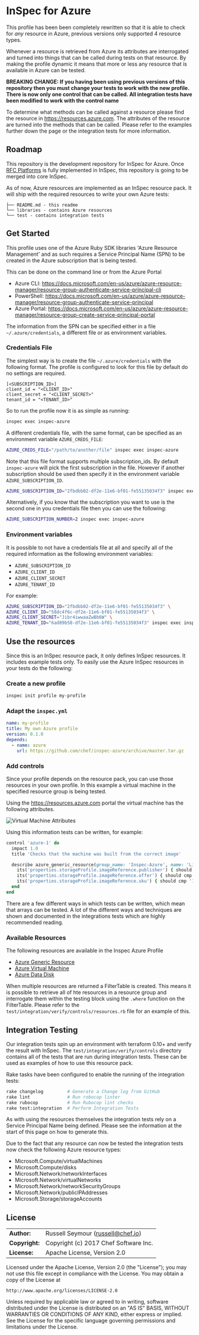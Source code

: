 # InSpec for Azure

This profile has been been completely rewritten so that it is able to check for _any_ resource in Azure, previous versions only supported 4 resource types.

Whenever a resource is retrieved from Azure its attributes are interrogated and turned into things that can be called during tests on that resource. By making the profile dynamic it means that more or less any resource that is available in Azure can be tested.

**BREAKING CHANGE: If you having been using previous versions of this repository then you must change your tests to work with the new profile. There is now only one control that can be called. All integration tests have been modified to work with the control name**

To determine what methods can be called against a resource please find the resource in https://resources.azure.com. The attributes of the resource are turned into the methods that can be called. Please refer to the examples further down the page or the integration tests for more information.

## Roadmap

This repository is the development repository for InSpec for Azure. Once [RFC Platforms](https://github.com/chef/inspec/issues/1661) is fully implemented in InSpec, this repository is going to be merged into core InSpec.

As of now, Azure resources are implemented as an InSpec resource pack. It will ship with the required resources to write your own Azure tests:

```
├── README.md - this readme
└── libraries - contains Azure resources
└── test - contains integration tests
```

## Get Started

This profile uses one of the Azure Ruby SDK libraries 'Azure Resource Management' and as such requires a Service Principal Name (SPN) to be created in the Azure subscription that is being tested.

This can be done on the command line or from the Azure Portal

- Azure CLI: https://docs.microsoft.com/en-us/azure/azure-resource-manager/resource-group-authenticate-service-principal-cli
- PowerShell: https://docs.microsoft.com/en-us/azure/azure-resource-manager/resource-group-authenticate-service-principal
- Azure Portal: https://docs.microsoft.com/en-us/azure/azure-resource-manager/resource-group-create-service-principal-portal

The information from the SPN can be specified either in a file `~/.azure/credentials`, a different file or as environment variables.

### Credentials File

The simplest way is to create the file `~/.azure/credentials` with the following format. The profile is configured to look for this file by default do no settings are required.

```
[<SUBSCRIPTION_ID>]
client_id = "<CLIENT_ID>"
client_secret = "<CLIENT_SECRET>"
tenant_id = "<TENANT_ID>"
```

So to run the profile now it is as simple as running:

```bash
inspec exec inspec-azure
```

A different credentials file, with the same format, can be specified as an environment variable `AZURE_CREDS_FILE`:

```bash
AZURE_CREDS_FILE="/path/to/another/file" inspec exec inspec-azure
```

Note that this file format supports multiple subscription_ids. By default `inspec-azure` will pick the first subscription in the file. However if another subscription should be used then specify it in the environment variable `AZURE_SUBSCRIPTION_ID`.

```bash
AZURE_SUBSCRIPTION_ID="2fbdbb02-df2e-11e6-bf01-fe55135034f3" inspec exec inspec-azure
```

Alternatively, if you know that the subscription you want to use is the second one in you credentials file then you can use the following:

```bash
AZURE_SUBSCRIPTION_NUMBER=2 inspec exec inspec-azure
```

### Environment variables

It is possible to not have a credentials file at all and specify all of the required information as the following environment variables:

- `AZURE_SUBSCRIPTION_ID`
- `AZURE_CLIENT_ID`
- `AZURE_CLIENT_SECRET`
- `AZURE_TENANT_ID`

For example:

```bash
AZURE_SUBSCRIPTION_ID="2fbdbb02-df2e-11e6-bf01-fe55135034f3" \
AZURE_CLIENT_ID="58dc4f6c-df2e-11e6-bf01-fe55135034f3" \
AZURE_CLIENT_SECRET="Jibr4iwwaaZwBb6W" \
AZURE_TENANT_ID="6ad89b58-df2e-11e6-bf01-fe55135034f3" inspec exec inspec-azure
```

## Use the resources

Since this is an InSpec resource pack, it only defines InSpec resources. It includes example tests only. To easily use the Azure InSpec resources in your tests do the following:

### Create a new profile

```bash
inspec init profile my-profile
```

### Adapt the `inspec.yml`

```yaml
name: my-profile
title: My own Azure profile
version: 0.1.0
depends:
  - name: azure
    url: https://github.com/chef/inspec-azure/archive/master.tar.gz
```

### Add controls

Since your profile depends on the resource pack, you can use those resources in your own profile. In this example a virtual machine in the specified resource group is being tested.

Using the https://resources.azure.com portal the virtual machine has the following attributes.

![Virtual Machine Attributes](images/linux_internal_vm_resource.png)

Using this information tests can be written, for example:

```ruby
control 'azure-1' do
  impact 1.0
  title 'Checks that the machine was built from the correct image'

  describe azure_generic_resource(group_name: 'Inspec-Azure', name: 'Linux-Internal-VM') do
    its('properties.storageProfile.imageReference.publisher') { should cmp 'Canonical' }
    its('properties.storageProfile.imageReference.offer') { should cmp 'UbuntuServer' }
    its('properties.storageProfile.imageReference.sku') { should cmp '16.04.0-LTS' }
  end
end
```

There are a few different ways in which tests can be written, which mean that arrays can be tested. A lot of the different ways and techniques are shown and documented in the integrations tests which are highly recommended reading.

### Available Resources

The following resources are available in the Inspec Azure Profile

 - [Azure Generic Resource](docs/resources/azure_generic_resource.md)
 - [Azure Virtual Machine](docs/resources/azure_virtual_machine.md)
 - [Azure Data Disk](docs/resources/azure_virtual_machine_data_disk.md)

When multiple resources are returned a FilterTable is created. This means it is possible to retrieve all of hte resources in a resource group and interrogate them within the testing block using the `.where` function on the FilterTable. Please refer to the `test/integration/verify/controls/resources.rb` file for an example of this.

## Integration Testing

Our integration tests spin up an environment with terraform 0.10+ and verify the result with InSpec. The `test/integration/verify/controls` directory contains all of the tests that are run during integration tests. These can be used as examples of how to use this resource pack.

Rake tasks have been configured to enable the running of the integration tests:

```bash
rake changelog         # Generate a Change log from GitHub
rake lint              # Run robocop linter
rake rubocop           # Run Rubocop lint checks
rake test:integration  # Perform Integration Tests
```

As with using the resources themselves the integration tests rely on a Service Principal Name being defined. Please see the information at the start of this page on how to generate this.

Due to the fact that any resource can now be tested the integration tests now check the following Azure resource types:

 - Microsoft.Compute/virtualMachines
 - Microsoft.Compute/disks
 - Microsoft.Network/networkInterfaces
 - Microsoft.Network/virtualNetworks
 - Microsoft.Network/networkSecurityGroups
 - Microsoft.Network/publicIPAddresses
 - Microsoft.Storage/storageAccounts

## License

|  |  |
| ------ | --- |
| **Author:** | Russell Seymour (<russell@chef.io>) |
| **Copyright:** | Copyright (c) 2017 Chef Software Inc. |
| **License:** | Apache License, Version 2.0 |

Licensed under the Apache License, Version 2.0 (the "License");
you may not use this file except in compliance with the License.
You may obtain a copy of the License at

    http://www.apache.org/licenses/LICENSE-2.0

Unless required by applicable law or agreed to in writing, software
distributed under the License is distributed on an "AS IS" BASIS,
WITHOUT WARRANTIES OR CONDITIONS OF ANY KIND, either express or implied.
See the License for the specific language governing permissions and
limitations under the License.
